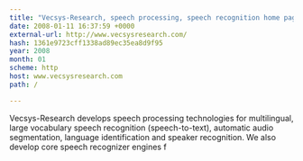 ```yaml
---
title: "Vecsys-Research, speech processing, speech recognition home page"
date: 2008-01-11 16:37:59 +0000
external-url: http://www.vecsysresearch.com/
hash: 1361e9723cff1338ad89ec35ea8d9f95
year: 2008
month: 01
scheme: http
host: www.vecsysresearch.com
path: /

---
```


Vecsys-Research develops speech processing technologies for multilingual, large vocabulary speech recognition (speech-to-text), automatic audio segmentation, language identification and speaker recognition. We also develop core speech recognizer engines f
